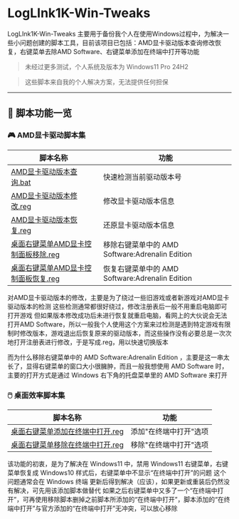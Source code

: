# LogLInk1K-Win-Tweaks
LogLInk1K-Win-Tweaks 主要用于备份我个人在使用Windows过程中，为解决一些小问题创建的脚本工具，目前该项目已包括：AMD显卡驱动版本查询修改恢复，右键菜单去除AMD Software、右键菜单添加在终端中打开等功能

> 未经过更多测试，个人系统及版本为 Windows11 Pro 24H2

> 这些脚本来自我的个人解决方案，无法提供任何担保


---

## 🔧 脚本功能一览

### 🎮 AMD显卡驱动脚本集

| 脚本名称 | 功能 |
|----------|------|
| [AMD显卡驱动版本查询.bat](/AMD_Tools/AMD显卡驱动版本查询.bat) | 快速检测当前驱动版本号 | 无需打开注册表，即可验证对驱动版本的修改是否生效 |
| [AMD显卡驱动版本修改.reg](/AMD_Tools/AMD显卡驱动版本修改.reg) | 修改显卡驱动版本信息 | 绕过旧游戏，以及新游戏的驱动版本检测 |
| [AMD显卡驱动版本恢复.reg](/AMD_Tools/AMD显卡驱动版本恢复.reg) | 还原显卡驱动版本信息 | 修复因版本修改导致的兼容问题 |
| [桌面右键菜单AMD显卡控制面板移除.reg](/AMD_Tools/桌面右键菜单AMD显卡控制面板移除.reg) | 移除右键菜单中的 AMD Software:Adrenalin Edition |
| [桌面右键菜单AMD显卡控制面板恢复.reg](/AMD_Tools/桌面右键菜单AMD显卡控制面板恢复.reg) | 恢复右键菜单中的 AMD Software:Adrenalin Edition |


对AMD显卡驱动版本的修改，主要是为了绕过一些旧游戏或者新游戏对AMD显卡驱动版本的检测
这些检测通常都很好绕过，修改注册表后一般不用重启电脑即可打开游戏
但如果版本修改成功后未进行恢复就重启电脑，看网上的大伙说会无法打开AMD Software，所以一般我个人使用这个方案来过检测是遇到特定游戏有限制时修改版本，游戏退出后恢复原来的驱动版本，而这些操作没有必要总是一次次地打开注册表进行修改，于是写成.reg，用以快速切换版本

而为什么移除右键菜单中的 AMD Software:Adrenalin Edition ，主要是这一串太长了，显得右键菜单的窗口大小很臃肿，而且一般我想使用 AMD Software 时，主要的打开方式是通过 Windows 右下角的托盘菜单里的 AMD Software 来打开

### 🖱️ 桌面效率脚本集

| 脚本名称 | 功能 |
|----------|------|
| [桌面右键菜单添加在终端中打开.reg](/Desktop_Tweaks/桌面右键菜单添加在终端中打开.reg) | 添加"在终端中打开"选项 |
| [桌面右键菜单移除在终端中打开.reg](/Desktop_Tweaks/桌面右键菜单移除在终端中打开.reg) | 移除"在终端中打开"选项 |

该功能的初衷，是为了解决在 Windows11 中，禁用 Windows11 右键菜单，右键菜单恢复成 Windows10 样式后，右键菜单中不显示“在终端中打开”的问题
这个问题通常会在 Windows 终端 更新后得到解决（应该），如果更新或重装后仍然没有解决，可先用该添加脚本做替代
如果之后右键菜单中又多了一个“在终端中打开”，可再使用移除脚本删掉之前脚本所添加的“在终端中打开”，脚本添加的“在终端中打开”与官方添加的“在终端中打开”无冲突，可以放心移除
